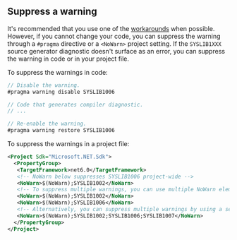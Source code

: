 ## Suppress a warning

It's recommended that you use one of the [workarounds](#workarounds) when possible. However, if you cannot change your code, you can suppress the warning through a `#pragma` directive or a `<NoWarn>` project setting. If the `SYSLIB1XXX` source generator diagnostic doesn't surface as an error, you can suppress the warning in code or in your project file.

To suppress the warnings in code:

```csharp
// Disable the warning.
#pragma warning disable SYSLIB1006

// Code that generates compiler diagnostic.
// ...

// Re-enable the warning.
#pragma warning restore SYSLIB1006
```

To suppress the warnings in a project file:

```xml
<Project Sdk="Microsoft.NET.Sdk">
  <PropertyGroup>
   <TargetFramework>net6.0</TargetFramework>
   <!-- NoWarn below suppresses SYSLIB1006 project-wide -->
   <NoWarn>$(NoWarn);SYSLIB1002</NoWarn>
   <!-- To suppress multiple warnings, you can use multiple NoWarn elements -->
   <NoWarn>$(NoWarn);SYSLIB1002</NoWarn>
   <NoWarn>$(NoWarn);SYSLIB1006</NoWarn>
   <!-- Alternatively, you can suppress multiple warnings by using a semicolon-delimited list -->
   <NoWarn>$(NoWarn);SYSLIB1002;SYSLIB1006;SYSLIB1007</NoWarn>
  </PropertyGroup>
</Project>
```

